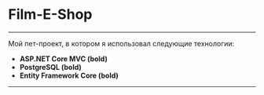 # Film-E-Shop
____
Мой пет-проект, в котором я использовал следующие технологии:
- **ASP.NET Core MVC (bold)**
- **PostgreSQL (bold)**
- **Entity Framework Core (bold)**
____

